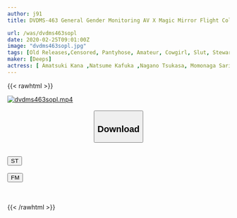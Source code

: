 ```yaml
---
author: j91
title: DVDMS-463 General Gender Monitoring AV X Magic Mirror Flight Collaboration Project Is The Rumors True That CA On The Way Back From The Flight Wants You To Be Crazy? ? A Cabin Attendant Working For A Major Airline Squeezes Herself Into A Big Cock On Top Of Her Big Pantyhose Legs And Erections With Her Big Hips! "You ...

url: /was/dvdms463sopl
date: 2020-02-25T09:01:00Z
image: "dvdms463sopl.jpg"
tags: [Old Releases,Censored, Pantyhose, Amateur, Cowgirl, Slut, Stewardess, Huge Cock	]
maker: [Deeps]
actress: [ Amatsuki Kana ,Natsume Kafuka ,Nagano Tsukasa, Momonaga Sarina]
---
```



{{< rawhtml >}}

<div class="video" data-videoid="Vr0LQKOLDdcK8QJ">
    <a href="javascript:;">
        <img src="/was/dvdms463sopl/dvdms463sopl.jpg" width="WIDTH" height="HEIGHT" alt="dvdms463sopl.mp4" loading="lazy">
    </a>
</div>

<script type="text/javascript" src="https://j91.asia/asset/on-demand-st.js"></script>

<br>
  <link rel="stylesheet" href="https://j91.asia/asset/bs5.css">
  
  <center>
  <button class="btn btn-primary" type="button" data-bs-toggle="collapse" data-bs-target=".multi-collapse" aria-expanded="false" aria-controls="multiCollapseExample1 multiCollapseExample2"><h2>Download</h2></button></center>
</p>
<div class="row">
  <div class="col">
    <div class="collapse multi-collapse" id="multiCollapseExample1">
      <div class="card card-body">
	      	      <br>
<div class="buttons">  
<a href="https://streamtape.to/v/Vr0LQKOLDdcK8QJ" target="_blank"><button class="btn-hover color-3"><i class="fa fa-download"></i> ST</button></a></div>
    </div>
  </div>
</div>
  <div class="col">
    <div class="collapse multi-collapse" id="multiCollapseExample2">
      <div class="card card-body">
	      <br>
<div class="buttons">
    <a href="https://filemoon.sx/d/5ukup8qb81i6" target="_blank"><button class="btn-hover color-8"><i class="fa fa-download"></i> FM</button></a></div>
<br><br>
      </div>
    </div>
  </div>
</div>

{{< /rawhtml >}}